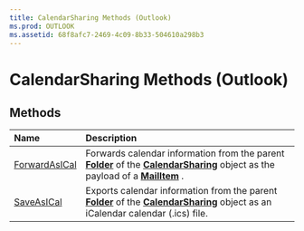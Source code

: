 ```yaml
---
title: CalendarSharing Methods (Outlook)
ms.prod: OUTLOOK
ms.assetid: 68f8afc7-2469-4c09-8b33-504610a298b3
---
```



# CalendarSharing Methods (Outlook)

## Methods



|**Name**|**Description**|
|:-----|:-----|
|[ForwardAsICal](calendarsharing-forwardasical-method-outlook.md)|Forwards calendar information from the parent  **[Folder](folder-object-outlook.md)** of the **[CalendarSharing](calendarsharing-object-outlook.md)** object as the payload of a **[MailItem](mailitem-object-outlook.md)** .|
|[SaveAsICal](calendarsharing-saveasical-method-outlook.md)|Exports calendar information from the parent  **[Folder](folder-object-outlook.md)** of the **[CalendarSharing](calendarsharing-object-outlook.md)** object as an iCalendar calendar (.ics) file.|

